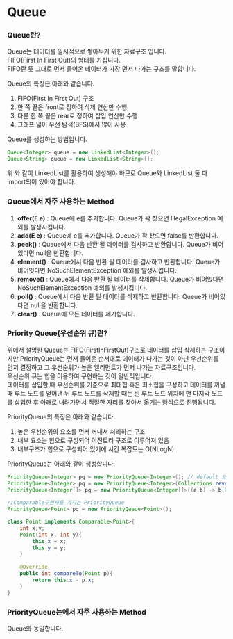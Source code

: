 Queue
===

### Queue란?

Queue는 데이터를 일시적으로 쌓아두기 위한 자료구조 입니다.  
FIFO(First In First Out)의 형태를 가집니다.  
FIFO란 뜻 그대로 먼저 들어온 데이터가 가장 먼저 나가는 구조를 말합니다.  

Queue의 특징은 아래와 같습니다.
1. FIFO(First In First Out) 구조
2. 한 쪽 끝은 front로 정하여 삭제 연산만 수행
3. 다른 한 쪽 끝은 rear로 정하여 삽입 연산만 수행
4. 그래프 넓이 우선 탐색(BFS)에서 많이 사용

Queue를 생성하는 방법입니다.
```java
Queue<Integer> queue = new LinkedList<Integer>();
Queue<String> queue = new LinkedList<String>();
```
위 와 같이 LinkedList를 활용하여 생성해야 하므로 Queue와 LinkedList 둘 다 import되어 있어야 합니다.

### Queue에서 자주 사용하는 Method

1. **offer(E e)** : Queue에 e를 추가합니다. Queue가 꽉 찼으면 IllegalException 예외를 발생시킵니다.
2. **add(E e)** : Queue에 e를 추가합니다. Queue가 꽉 찼으면 false를 반환합니다.
3. **peek()** : Queue에서 다음 반환 될 데이터를 검사하고 반환합니다. Queue가 비어있다면 null을 반환합니다. 
4. **element()** : Queue에서 다음 반환 될 데이터를 검사하고 반환합니다. Queue가 비어잇다면 NoSuchElementException 예외를 발생시킵니다.
5. **remove()** : Queue에서 다음 반환 될 데이터를 삭제합니다. Queue가 비어있다면 NoSuchElementException 예외를 발생시킵니다.
6. **poll()** : Queue에서 다음 반환 될 데이터를 삭제하고 반환합니다. Queue가 비어있다면 null을 반환합니다.
7. **clear()** : Queue에 모든 데이터를 제거합니다.

### Priority Queue(우선순위 큐)란?

위에서 설명한 Queue는 FIFO(FirstInFirstOut)구조로 데이터를 삽입 삭제하는 구조이지만 PriorityQueue는 먼저 들어온 순서대로 데이터가 나가는 것이 아닌 우선순위를 먼저 결정하고 그 우선순위가 높은 엘리먼트가 먼저 나가는 자료구조입니다.  
우선순위 큐는 힙을 이용하여 구현하는 것이 일반적입니다.  
데이터를 삽입할 때 우선순위를 기준으로 최대힙 혹은 최소힙을 구성하고 데이터를 꺼낼 때 루트 노드를 얻어낸 뒤 루트 노드를 삭제할 때는 빈 루트 노드 위치에 맨 마지막 노드를 삽입한 후 아래로 내려가면서 적절한 자리를 찾아서 옮기는 방식으로 진행됩니다.

PriorityQueue의 특징은 아래와 같습니다.
1. 높은 우선순위의 요소를 먼저 꺼내서 처리하는 구조 
2. 내부 요소는 힙으로 구성되어 이진트리 구조로 이루어져 있음
3. 내부구조가 힙으로 구성되어 있기에 시간 복잡도는 O(NLogN)

PriorityQueue는 아래와 같이 생성합니다.
```java
PriorityQueue<Integer> pq = new PriorityQueue<Integer>(); // default 오름차순
PriorityQueue<Integer> pq = new PriorityQueue<Integer>(Collections.reverseOrder()); //내림차순
PriorityQueue<Integer[]> pq = new PriorityQueue<Integer[]>((a,b) -> b[0] - a[0]); //람다식 구현
        
//Comparable구현체를 가지는 PriorityQueue
PriorityQueue<Point> pq = new PriorityQueue<Point>();

class Point implements Comparable<Point>{
    int x,y;
    Point(int x, int y){
        this.x = x;
        this.y = y;
    }
    
    @Override
    public int compareTo(Point p){
        return this.x - p.x;
    }
}
```

### PriorityQueue는에서 자주 사용하는 Method

Queue와 동일합니다.